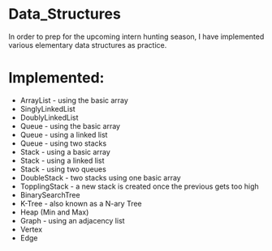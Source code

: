 Data_Structures
===============

In order to prep for the upcoming intern hunting season, I have implemented various elementary data structures as practice.

Implemented:
============
* ArrayList - using the basic array
* SinglyLinkedList
* DoublyLinkedList
* Queue - using the basic array
* Queue - using a linked list
* Queue - using two stacks
* Stack - using a basic array
* Stack - using a linked list
* Stack - using two queues
* DoubleStack - two stacks using one basic array
* TopplingStack - a new stack is created once the previous gets too high
* BinarySearchTree
* K-Tree - also known as a N-ary Tree
* Heap (Min and Max)
* Graph - using an adjacency list
*   Vertex
*   Edge
